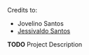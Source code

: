 Credits to:

* Jovelino Santos
* [Jessivaldo Santos](https://github.com/jessivaldojr)

**TODO** Project Description
